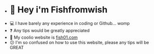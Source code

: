 - # 👋 Hey i'm Fishfromwish
- 💻 I have barely any experience in coding or Github... womp
- ❓ Any tips would be greatly appreciated
- 🛜 My coolio website is [fish01.com](fish01.com)
- 😕 I'm so confused on how to use this website, please any tips will be GREAT

